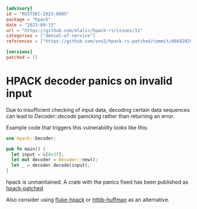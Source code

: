 ```toml
[advisory]
id = "RUSTSEC-2023-0085"
package = "hpack"
date = "2023-09-15"
url = "https://github.com/mlalic/hpack-rs/issues/11"
categories = ["denial-of-service"]
references = ["https://github.com/sno2/hpack-rs-patched/commit/d669282924a95311599e9e7dd53869ee96b3a2f5"]

[versions]
patched = []
```

# HPACK decoder panics on invalid input

Due to insufficient checking of input data, decoding certain data sequences can
lead to _Decoder::decode_ panicking rather than returning an error.

Example code that triggers this vulnerability looks like this:

```rust
use hpack::Decoder;

pub fn main() {
  let input = &[0x3f];
  let mut decoder = Decoder::new();
  let _ = decoder.decode(input);
}
```

hpack is unmaintained. A crate with the panics fixed has been published as
[hpack-patched](https://crates.io/crates/hpack-patched).

Also consider using [fluke-hpack](https://crates.io/crates/fluke-hpack) or
[httlib-huffman](https://crates.io/crates/httlib-huffman) as an alternative.
